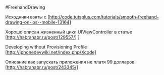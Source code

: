 #FreehandDrawing

Исходники взяты с [http://code.tutsplus.com/tutorials/smooth-freehand-drawing-on-ios--mobile-13164]

Хорошо описан жизненный цикл UIViewController в статье [http://habrahabr.ru/post/129557/]
]

Developing without Provisioning Profile [http://iphonedevwiki.net/index.php/Xcode]

Описание как запускать приложения не платя 99 долларов [http://habrahabr.ru/post/243345/]